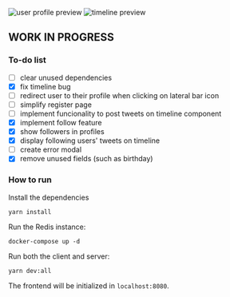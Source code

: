 ![user profile preview](https://user-images.githubusercontent.com/57643375/182004479-b71eb6b3-d21d-44be-a041-c4ad38d8b830.png)
![timeline preview](https://user-images.githubusercontent.com/57643375/185009264-3311524a-0a5a-4e2b-bcd3-931a921c8da4.png)


## WORK IN PROGRESS

### To-do list
- [ ] clear unused dependencies
- [x] fix timeline bug
- [ ] redirect user to their profile when clicking on lateral bar icon
- [ ] simplify register page
- [ ] implement funcionality to post tweets on timeline component
- [x] implement follow feature
- [x] show followers in profiles
- [x] display following users' tweets on timeline
- [ ] create error modal
- [x] remove unused fields (such as birthday)

### How to run

Install the dependencies
```
yarn install
```

Run the Redis instance:
```
docker-compose up -d
```

Run both the client and server:
```
yarn dev:all
```
The frontend will be initialized in `localhost:8080`.
